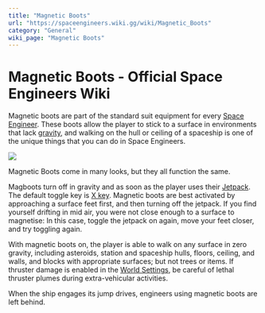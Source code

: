 ```yaml
---
title: "Magnetic Boots"
url: "https://spaceengineers.wiki.gg/wiki/Magnetic_Boots"
category: "General"
wiki_page: "Magnetic Boots"
---
```


# Magnetic Boots - Official Space Engineers Wiki

Magnetic boots are part of the standard suit equipment for every [Space Engineer](https://spaceengineers.wiki.gg/wiki/Space_Engineer "Space Engineer"). These boots allow the player to stick to a surface in environments that lack [gravity](https://spaceengineers.wiki.gg/wiki/Gravity "Gravity"), and walking on the hull or ceiling of a spaceship is one of the unique things that you can do in Space Engineers.

[![](https://spaceengineers.wiki.gg/images/thumb/Skin_Hexagon_Boots.png/320px-Skin_Hexagon_Boots.png?2ed859)](https://spaceengineers.wiki.gg/wiki/File:Skin_Hexagon_Boots.png)

Magnetic Boots come in many looks, but they all function the same.

Magboots turn off in gravity and as soon as the player uses their [Jetpack](https://spaceengineers.wiki.gg/wiki/Jetpack "Jetpack"). The default toggle key is [X key](https://spaceengineers.wiki.gg/wiki/Key_Bindings "Key Bindings"). Magnetic boots are best activated by approaching a surface feet first, and then turning off the jetpack. If you find yourself drifting in mid air, you were not close enough to a surface to magnetise: In this case, toggle the jetpack on again, move your feet closer, and try toggling again.

With magnetic boots on, the player is able to walk on any surface in zero gravity, including asteroids, station and spaceship hulls, floors, ceiling, and walls, and blocks with appropriate surfaces; but not trees or items. If thruster damage is enabled in the [World Settings](https://spaceengineers.wiki.gg/wiki/World_Settings "World Settings"), be careful of lethal thruster plumes during extra-vehicular activities.

When the ship engages its jump drives, engineers using magnetic boots are left behind.